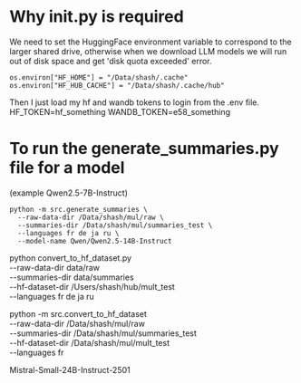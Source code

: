 # Why __init__.py is required
We need to set the HuggingFace environment variable to correspond to the larger shared drive, otherwise when we download LLM models we will run out of disk space and get 'disk quota exceeded' error.

```
os.environ["HF_HOME"] = "/Data/shash/.cache"
os.environ["HF_HUB_CACHE"] = "/Data/shash/.cache/hub"
```

Then I just load my hf and wandb tokens to login from the .env file.
HF_TOKEN=hf_something
WANDB_TOKEN=e58_something

# To run the generate_summaries.py file for a model 
(example Qwen2.5-7B-Instruct)

```
python -m src.generate_summaries \
  --raw-data-dir /Data/shash/mul/raw \
  --summaries-dir /Data/shash/mul/summaries_test \
  --languages fr de ja ru \
  --model-name Qwen/Qwen2.5-14B-Instruct
```
python convert_to_hf_dataset.py \
  --raw-data-dir data/raw \
  --summaries-dir data/summaries \
  --hf-dataset-dir /Users/shash/hub/mult_test \
  --languages fr de ja ru

python -m src.convert_to_hf_dataset \
  --raw-data-dir /Data/shash/mul/raw \
  --summaries-dir /Data/shash/mul/summaries_test \
  --hf-dataset-dir /Data/shash/mul/mult_test \
  --languages fr

Mistral-Small-24B-Instruct-2501